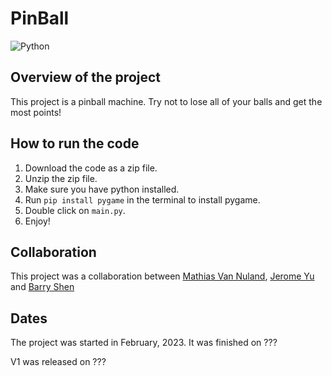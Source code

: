 # PinBall

![Python](https://img.shields.io/badge/pycharm-336d9d?style=for-the-badge&logo=pycharm&logoColor=ffdb4f)

## Overview of the project

This project is a pinball machine. Try not to lose all of your balls and get the most points!

## How to run the code

1. Download the code as a zip file.
1. Unzip the zip file.
1. Make sure you have python installed.
1. Run `pip install pygame` in the terminal to install pygame.
1. Double click on `main.py`.
1. Enjoy!

## Collaboration

This project was a collaboration between [Mathias Van Nuland](https://github.com/mathiasvan), [Jerome Yu](https://github.com/jerome666888) and [Barry Shen](https://github.com/BarryTheShen)

## Dates

The project was started in February, 2023.
It was finished on ???

V1 was released on ???
